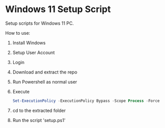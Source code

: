 # Windows 11 Setup Script

Setup scripts for Windows 11 PC.

How to use:

1. Install Windows
2. Setup User Account
3. Login
4. Download and extract the repo
5. Run Powershell as normal user
6. Execute

   ```powershell
   Set-ExecutionPolicy -ExecutionPolicy Bypass -Scope Process -Force
   ```

7. cd to the extracted folder
8. Run the script 'setup.ps1'
